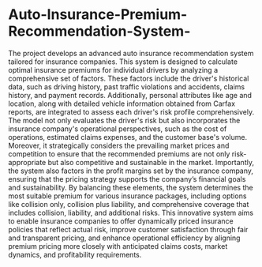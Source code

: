 # Auto-Insurance-Premium-Recommendation-System-
The project develops an advanced auto insurance recommendation system tailored for insurance companies. This system is designed to calculate optimal insurance premiums for individual drivers by analyzing a comprehensive set of factors. These factors include the driver's historical data, such as driving history, past traffic violations and accidents, claims history, and payment records. Additionally, personal attributes like age and location, along with detailed vehicle information obtained from Carfax reports, are integrated to assess each driver's risk profile comprehensively.
The model not only evaluates the driver's risk but also incorporates the insurance company's operational perspectives, such as the cost of operations, estimated claims expenses, and the customer base's volume. Moreover, it strategically considers the prevailing market prices and competition to ensure that the recommended premiums are not only risk-appropriate but also competitive and sustainable in the market. Importantly, the system also factors in the profit margins set by the insurance company, ensuring that the pricing strategy supports the company’s financial goals and sustainability.
By balancing these elements, the system determines the most suitable premium for various insurance packages, including options like collision only, collision plus liability, and comprehensive coverage that includes collision, liability, and additional risks.
This innovative system aims to enable insurance companies to offer dynamically priced insurance policies that reflect actual risk, improve customer satisfaction through fair and transparent pricing, and enhance operational efficiency by aligning premium pricing more closely with anticipated claims costs, market dynamics, and profitability requirements.
